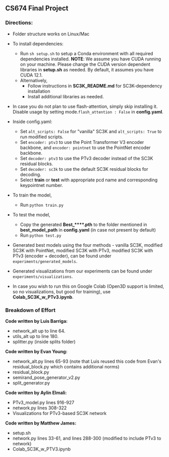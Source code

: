 ## CS674 Final Project

### Directions:

- Folder structure works on Linux/Mac
- To install dependencies:
  - Run `sh setup.sh` to setup a Conda environment with all required dependencies installed.
**NOTE**: We assume you have CUDA running on your machine. Please change the CUDA version dependent libraries in **setup.sh** as needed. By default, it assumes you have CUDA 12.1.
  - Alternatively,
    - Follow instructions in **SC3K_README.md** for SC3K-dependency installation
    - Install additional libraries as needed.
- In case you do not plan to use flash-attention, simply skip installing it. Disable usage by setting mode.`flash_attention : False` in **config.yaml**.
- Inside config.yaml:
  - Set `alt_scripts: False` for "vanilla" SC3K and `alt_scripts: True` to run modified scripts.
  - Set `encoder: ptv3` to use the Point Transformer V3 encoder backbone, and `encoder: pointnet` to use the PointNet encoder backbone.
  - Set `decoder: ptv3` to use the PTv3 decoder instead of the SC3K residual blocks. 
  - Set `decoder: sc3k` to use the default SC3K residual blocks for decoding.
  - Select **train** or **test** with appropriate pcd name and corresponding keypointnet number.

- To train the model,
  - Run `python train.py`
- To test the model,
  - Copy the generated **Best_****.pth** to the folder mentioned in **best_model_path** in **config.yaml** (in case not present by default)
  - Run `python test.py`

- Generated best models using the four methods - vanilla SC3K, modified SC3K with PointNet, modified SC3K with PTv3, modified SC3K with PTv3 (encoder + decoder), can be found under `experiments/generated_models`.
- Generated visualizations from our experiments can be found under `experiments/visualizations`.
- In case you wish to run this on Google Colab (Open3D support is limited, so no visualizations, but good for training), use **Colab_SC3K_w_PTv3.ipynb**.

### Breakdown of Effort

**Code written by Luis Barriga:**
- network_alt up to line 64.
- utils_alt up to line 180.
- splitter.py (inside splits folder)

**Code written by Evan Young:**
- network_alt.py lines 65-93 (note that Luis reused this code from Evan's residual_block.py which contains additional norms)
- residual_block.py
- semirand_pose_generator_v2.py
- split_generator.py

**Code written by Aylin Elmali:**
- PTv3_model.py lines 916-927
- network.py lines 308-322
- Visualizations for PTv3-based SC3K network

**Code written by Matthew James:**
- setup.sh
- network.py lines 33-61, and lines 288-300 (modified to include PTv3 to network)
- Colab_SC3K_w_PTV3.ipynb